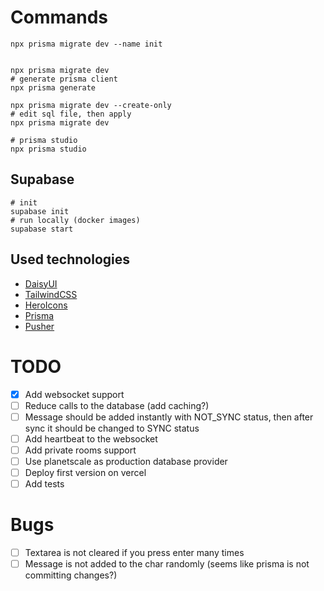 # Commands

```shell
npx prisma migrate dev --name init


npx prisma migrate dev
# generate prisma client
npx prisma generate

npx prisma migrate dev --create-only
# edit sql file, then apply
npx prisma migrate dev

# prisma studio
npx prisma studio

```

## Supabase

```shell
# init
supabase init
# run locally (docker images)
supabase start
```

## Used technologies

- [DaisyUI](https://daisyui.com/)
- [TailwindCSS](https://tailwindcss.com/)
- [HeroIcons](https://heroicons.com/)
- [Prisma](https://www.prisma.io/)
- [Pusher](https://pusher.com/)

# TODO

- [x] Add websocket support
- [ ] Reduce calls to the database (add caching?)
- [ ] Message should be added instantly with NOT_SYNC status, then after sync it should be changed to SYNC status
- [ ] Add heartbeat to the websocket
- [ ] Add private rooms support
- [ ] Use planetscale as production database provider
- [ ] Deploy first version on vercel
- [ ] Add tests

# Bugs
- [ ] Textarea is not cleared if you press enter many times
- [ ] Message is not added to the char randomly (seems like prisma is not committing changes?)